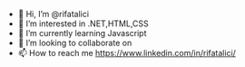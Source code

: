 - 👋 Hi, I’m @rifatalici
- 👀 I’m interested in .NET,HTML,CSS
- 🌱 I’m currently learning Javascript
- 💞️ I’m looking to collaborate on 
- 📫 How to reach me https://www.linkedin.com/in/rifatalici/
<!---
rifatalici/rifatalici is a ✨ special ✨ repository because its `README.md` (this file) appears on your GitHub profile.
You can click the Preview link to take a look at your changes.
--->
